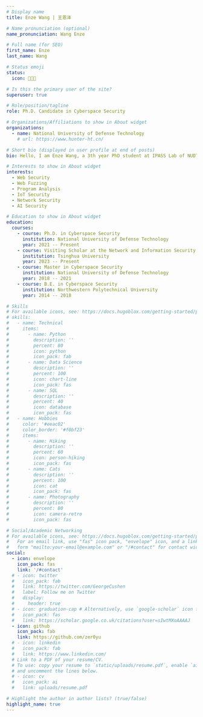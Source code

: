 ```yaml
---
# Display name
title: Enze Wang | 王恩泽

# Name pronunciation (optional)
name_pronunciation: Wang Enze

# Full name (for SEO)
first_name: Enze
last_name: Wang

# Status emoji
status:
  icon: 🧑🏻‍💻

# Is this the primary user of the site?
superuser: true

# Role/position/tagline
role: Ph.D. Candidate in Cyberspace Security

# Organizations/Affiliations to show in About widget
organizations:
  - name: National University of Defense Technology
    # url: https://www.hunter-ht.cn/

# Short bio (displayed in user profile at end of posts)
bio: Hello, I am Enze Wang, a 3th year PhD student at IPASS Lab of NUDT. My research interests include Web Security, IoT Security and AI Security.

# Interests to show in About widget
interests:
  - Web Security
  - Web Fuzzing
  - Program Analysis
  - IoT Security
  - Network Security
  - AI Security

# Education to show in About widget
education:
  courses:
    - course: Ph.D. in Cyberspace Security
      institution: National University of Defense Technology
      year: 2021 -- Present 
    - course: Visiting Scholar at the Network and Information Security Lab (NISL)
      institution: Tsinghua University
      year: 2023 -- Present 
    - course: Master in Cyberspace Security
      institution: National University of Defense Technology
      year: 2018 -- 2021
    - course: B.E. in Cyberspace Security
      institution: Northwestern Polytechnical University
      year: 2014 -- 2018

# Skills
# For available icons, see: https://docs.hugoblox.com/getting-started/page-builder/#icons
# skills:
#   - name: Technical
#     items:
#       - name: Python
#         description: ''
#         percent: 80
#         icon: python
#         icon_pack: fab
#       - name: Data Science
#         description: ''
#         percent: 100
#         icon: chart-line
#         icon_pack: fas
#       - name: SQL
#         description: ''
#         percent: 40
#         icon: database
#         icon_pack: fas
#   - name: Hobbies
#     color: '#eeac02'
#     color_border: '#f0bf23'
#     items:
#       - name: Hiking
#         description: ''
#         percent: 60
#         icon: person-hiking
#         icon_pack: fas
#       - name: Cats
#         description: ''
#         percent: 100
#         icon: cat
#         icon_pack: fas
#       - name: Photography
#         description: ''
#         percent: 80
#         icon: camera-retro
#         icon_pack: fas

# Social/Academic Networking
# For available icons, see: https://docs.hugoblox.com/getting-started/page-builder/#icons
#   For an email link, use "fas" icon pack, "envelope" icon, and a link in the
#   form "mailto:your-email@example.com" or "/#contact" for contact widget.
social:
  - icon: envelope
    icon_pack: fas
    link: '/#contact'
  # - icon: twitter
  #   icon_pack: fab
  #   link: https://twitter.com/GeorgeCushen
  #   label: Follow me on Twitter
  #   display:
  #     header: true
  # - icon: graduation-cap # Alternatively, use `google-scholar` icon from `ai` icon pack
  #   icon_pack: fas
  #   link: https://scholar.google.co.uk/citations?user=sIwtMXoAAAAJ
  - icon: github
    icon_pack: fab
    link: https://github.com/zer0yu
  # - icon: linkedin
  #   icon_pack: fab
  #   link: https://www.linkedin.com/
  # Link to a PDF of your resume/CV.
  # To use: copy your resume to `static/uploads/resume.pdf`, enable `ai` icons in `params.yaml`,
  # and uncomment the lines below.
  # - icon: cv
  #   icon_pack: ai
  #   link: uploads/resume.pdf

# Highlight the author in author lists? (true/false)
highlight_name: true
---
```


<!-- Chien Shiung Wu is a professor of artificial intelligence at the Stanford AI Lab. Her research interests include distributed robotics, mobile computing and programmable matter. She leads the Robotic Neurobiology group, which develops self-reconfiguring robots, systems of self-organizing robots, and mobile sensor networks.
{style="text-align: justify;"} -->